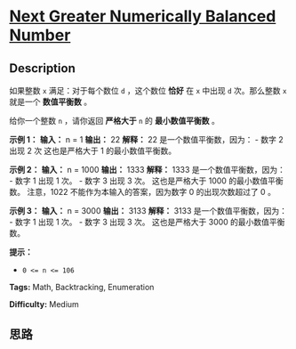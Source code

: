 # [Next Greater Numerically Balanced Number][title]

## Description

如果整数  `x` 满足：对于每个数位 `d` ，这个数位  **恰好** 在 `x` 中出现 `d` 次。那么整数 `x` 就是一个 **数值平衡数**
。

给你一个整数 `n` ，请你返回 **严格大于** `n` 的 **最小数值平衡数** 。



**示例 1：**
            **输入：** n = 1    **输出：** 22    **解释：**    22 是一个数值平衡数，因为：    - 数字 2 出现 2 次     这也是严格大于 1 的最小数值平衡数。    

**示例 2：**
            **输入：** n = 1000    **输出：** 1333    **解释：**    1333 是一个数值平衡数，因为：    - 数字 1 出现 1 次。    - 数字 3 出现 3 次。     这也是严格大于 1000 的最小数值平衡数。    注意，1022 不能作为本输入的答案，因为数字 0 的出现次数超过了 0 。

**示例 3：**
            **输入：** n = 3000    **输出：** 3133    **解释：**    3133 是一个数值平衡数，因为：    - 数字 1 出现 1 次。    - 数字 3 出现 3 次。     这也是严格大于 3000 的最小数值平衡数。    



**提示：**

  * `0 <= n <= 106`


**Tags:** Math, Backtracking, Enumeration

**Difficulty:** Medium

## 思路

[title]: https://leetcode-cn.com/problems/next-greater-numerically-balanced-number
